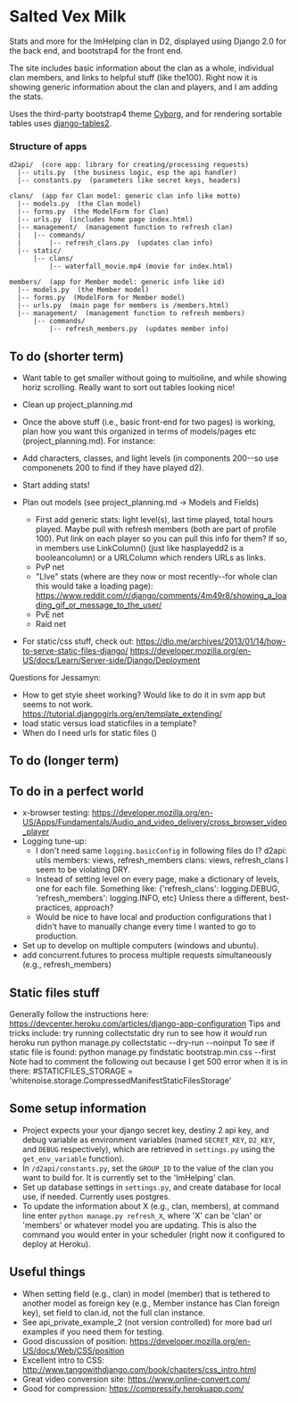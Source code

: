 # Salted Vex Milk
Stats and more for the ImHelping clan in D2, displayed using Django 2.0 for the back end, and bootstrap4 for the front end.

The site includes basic information about the clan as a whole, individual clan members, and links to helpful stuff (like the100). Right now it is showing generic information about the clan and players, and I am adding the stats.

Uses the third-party bootstrap4 theme [Cyborg](https://bootswatch.com/cyborg/), and for rendering sortable tables uses  [django-tables2](https://django-tables2.readthedocs.io/en/latest/pages/tutorial.html).

### Structure of apps
    d2api/  (core app: library for creating/processing requests)   
      |-- utils.py  (the business logic, esp the api handler)    
      |-- constants.py  (parameters like secret keys, headers)    

    clans/  (app for Clan model: generic clan info like motto)    
      |-- models.py  (the Clan model)    
      |-- forms.py  (the ModelForm for Clan)    
      |-- urls.py  (includes home page index.html)    
      |-- management/  (management function to refresh clan)
      |   |-- commands/  
      |       |-- refresh_clans.py  (updates clan info)
      |-- static/  
          |-- clans/
              |-- waterfall_movie.mp4 (movie for index.html)

    members/  (app for Member model: generic info like id)     
      |-- models.py  (the Member model)    
      |-- forms.py  (ModelForm for Member model)    
      |-- urls.py  (main page for members is /members.html)     
      |-- management/  (management function to refresh members)
          |-- commands/
              |-- refresh_members.py  (updates member info)

## To do (shorter term)
- Want table to get smaller without going to multioline, and while showing horiz scrolling. Really want to sort out tables looking nice!
- Clean up project_planning.md

- Once the above stuff (i.e., basic front-end for two pages) is working, plan how you want this organized in terms of models/pages etc (project_planning.md). For instance:
- Add characters, classes, and light levels (in components 200--so use componenets 200 to find if they have played d2).
- Start adding stats!
- Plan out models (see project_planning.md -> Models and Fields)
    - First add generic stats: light level(s), last time played, total hours played. Maybe pull with refresh members (both are part of profile 100). Put link on each player so you can pull this info for them? If so, in members use LinkColumn() (just like hasplayedd2 is a booleancolumn) or a URLColumn which renders URLs as links.
    - PvP net
	- "LIve" stats (where are they now or most recently--for whole clan this would take a loading page): https://www.reddit.com/r/django/comments/4m49r8/showing_a_loading_gif_or_message_to_the_user/
    - PvE net
    - Raid net

- For static/css stuff, check out:
https://dlo.me/archives/2013/01/14/how-to-serve-static-files-django/
https://developer.mozilla.org/en-US/docs/Learn/Server-side/Django/Deployment

Questions for Jessamyn:
- How to get style sheet working? Would like to do it in svm app but seems to not work.
    https://tutorial.djangogirls.org/en/template_extending/
- load static versus load staticfiles in a template?
- When do I need urls for static files ()

## To do (longer term)


## To do in a perfect world
- x-browser testing:
    https://developer.mozilla.org/en-US/Apps/Fundamentals/Audio_and_video_delivery/cross_browser_video_player
- Logging tune-up:
    - I don't need same `logging.basicConfig` in following files do I?
        d2api: utils
        members: views, refresh_members
        clans: views, refresh_clans I seem to be violating DRY.
    - Instead of setting level on every page, make a dictionary of levels, one for each file. Something like:
        {'refresh_clans': logging.DEBUG, 'refresh_members': logging.INFO, etc}
    Unless there a different, best-practices, approach?
    - Would be nice to have local and production configurations that I didn't have to manually change every time I wanted to go to production.
- Set up to develop on multiple computers (windows and ubuntu).
- add concurrent.futures to process multiple requests simultaneously (e.g., refresh_members)

## Static files stuff
Generally follow the instructions here:
    https://devcenter.heroku.com/articles/django-app-configuration
Tips and tricks include: try running collectstatic dry run to see how it *would* run
    heroku run python manage.py collectstatic --dry-run --noinput
To see if static file is found:
    python manage.py findstatic bootstrap.min.css --first
Note had to comment the following out because I get 500 error when it is in there:
    #STATICFILES_STORAGE = 'whitenoise.storage.CompressedManifestStaticFilesStorage'



## Some setup information
- Project expects your your django secret key, destiny 2 api key, and debug variable as environment variables (named `SECRET_KEY`, `D2_KEY`, and `DEBUG` respectively), which are retrieved in `settings.py` using the `get_env_variable` function).
- In `/d2api/constants.py`, set the `GROUP_ID` to the value of the clan you want to build for. It is currently set to the 'ImHelping' clan.
- Set up database settings in `settings.py`, and create database for local use, if needed. Currently uses postgres.
- To update the information about X (e.g., clan, members), at command line enter `python manage.py refresh_X`, where 'X' can be 'clan' or 'members' or whatever model you are updating. This is also the command you would enter in your scheduler (right now it configured to deploy at Heroku).

## Useful things
- When setting field (e.g., clan) in model (member) that is tethered to another model as foreign key (e.g., Member instance has Clan foreign key), set field to clan.id, not the full clan instance.
- See  api_private_example_2 (not version controlled) for more bad url examples if you need them for testing.
- Good discussion of position: https://developer.mozilla.org/en-US/docs/Web/CSS/position
- Excellent intro to CSS: http://www.tangowithdjango.com/book/chapters/css_intro.html
- Great video conversion site: https://www.online-convert.com/
- Good for compression: https://compressify.herokuapp.com/
